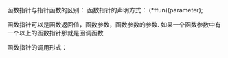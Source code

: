 函数指针与指针函数的区别：
函数指针的声明方式：
(*ffun)(parameter);

函数指针可以是函数返回值，函数参数，函数参数的参数. 如果一个函数参数中有一个以上的函数指针那就是回调函数

函数指针的调用形式：

